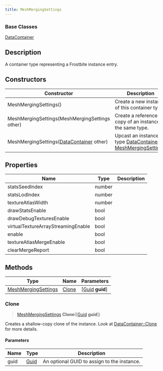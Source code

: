 ```yaml
---
title: MeshMergingSettings
---
```

### Base Classes

[DataContainer](/vext/ref/shared/class/datacontainer)

## Description

A container type representing a Frostbite instance entry.

## Constructors

| Constructor                                                                    | Description                                                                                                                   |
| ------------------------------------------------------------------------------ | ----------------------------------------------------------------------------------------------------------------------------- |
| MeshMergingSettings()                                                          | Create a new instance of this container type.                                                                                 |
| MeshMergingSettings(MeshMergingSettings other)                                 | Create a reference copy of an instance of the same type.                                                                      |
| MeshMergingSettings([DataContainer](/vext/ref/shared/class/datacontainer) other) | Upcast an instance of type [DataContainer](/vext/ref/shared/class/datacontainer) to [MeshMergingSettings](MeshMergingSettings). |

## Properties

| Name                               | Type   | Description |
| ---------------------------------- | ------ | ----------- |
| statsSeedIndex                     | number |             |
| statsLodIndex                      | number |             |
| textureAtlasWidth                  | number |             |
| drawStatsEnable                    | bool   |             |
| drawDebugTexturesEnable            | bool   |             |
| virtualTextureArrayStreamingEnable | bool   |             |
| enable                             | bool   |             |
| textureAtlasMergeEnable            | bool   |             |
| clearMergeReport                   | bool   |             |

## Methods

| Type                                       | Name            | Parameters                                     |
| ------------------------------------------ | --------------- | ---------------------------------------------- |
| [MeshMergingSettings](MeshMergingSettings) | [Clone](#clone) | \[[Guid](/vext/ref/shared/class/guid) **guid**\] |

### Clone

> [MeshMergingSettings](MeshMergingSettings) **Clone**(\[[Guid](/vext/ref/shared/class/guid) **guid**\])

Creates a shallow-copy clone of the instance. Look at [DataContainer::Clone](/vext/ref/shared/class/datacontainer#clone) for more details.

#### Parameters

| Name | Type         | Description                                 |
| ---- | ------------ | ------------------------------------------- |
| guid | [Guid](Guid) | An optional GUID to assign to the instance. |

